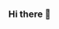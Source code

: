 ### Hi there 👋


<!--
**holdflashredial/holdflashredial** is a ✨ _special_ ✨ repository because its `README.md` (this file) appears on your GitHub profile.

Here are some ideas to get you started:

- 🔭 I’m currently working on analiza matematyczna 1
- 🌱 I’m currently learning algebra liniowa
- 👯 I’m looking to collaborate on analiza matematyczna 2
- 🤔 I’m looking for help with zdanie analizy matematycznej 1
- 💬 Ask me about sieci komputerowe
- 📫 How to reach me: kapitol d14
- 😄 Pronouns: he/him
- ⚡ Fun fact: zawisne na calce ;[
-->

